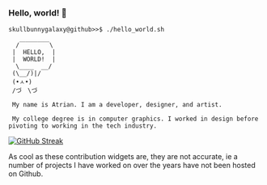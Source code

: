 ### Hello, world! :ocean: 

```console
skullbunnygalaxy@github>>$ ./hello_world.sh

  /￣￣￣￣￣\
 |  HELLO,  | 
 |  WORLD!  |
  \____  __/ 
 (\__/)|/ 
 (•ㅅ•)  
 /づ　\づ

 My name is Atrian. I am a developer, designer, and artist.
 
 My college degree is in computer graphics. I worked in design before pivoting to working in the tech industry.
```


[![GitHub Streak](http://github-readme-streak-stats.herokuapp.com?user=skullbunnygalaxy&theme=shades-of-purple&background=1C063F&sideNums=6354E2&fire=FF00D4&currStreakNum=7D18FF)](https://git.io/streak-stats)

As cool as these contribution widgets are, they are not accurate, ie a number of projects I have worked on over the years have not been hosted on Github.

<!--
**lunitaire/lunitaire** is a ✨ _special_ ✨ repository because its `README.md` (this file) appears on your GitHub profile.

Here are some ideas to get you started:

- 🔭 I’m currently working on ...
- 🌱 I’m currently learning ...
- 👯 I’m looking to collaborate on ...
- 🤔 I’m looking for help with ...
- 💬 Ask me about ...
- 📫 How to reach me: ...
- 😄 Pronouns: ...
- ⚡ Fun fact: ...
-->
